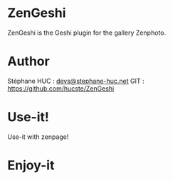 ZenGeshi
=========

ZenGeshi is the Geshi plugin for the gallery Zenphoto.

Author
======

Stéphane HUC : <devs@stephane-huc.net>
GIT : https://github.com/hucste/ZenGeshi

Use-it!
=======

Use-it with zenpage!

Enjoy-it
========
